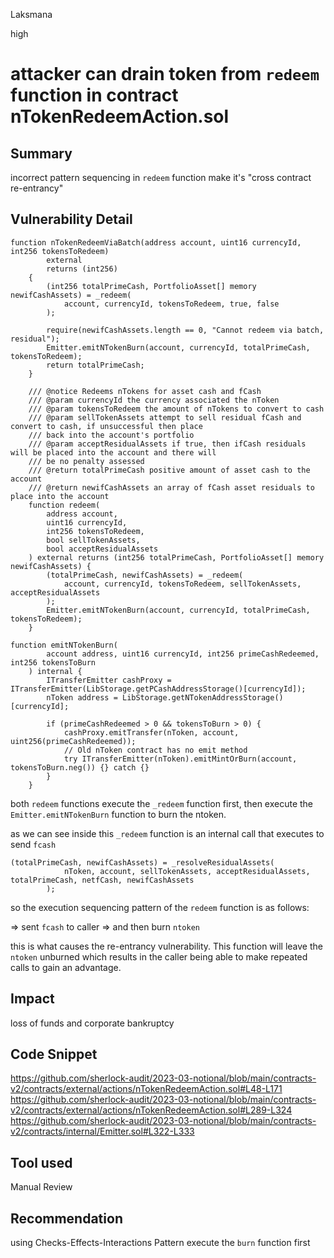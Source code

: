 Laksmana

high

# attacker can drain token from ``redeem`` function in contract nTokenRedeemAction.sol

## Summary
incorrect pattern sequencing in ``redeem`` function make it's "cross contract re-entrancy"

## Vulnerability Detail
```solidity
function nTokenRedeemViaBatch(address account, uint16 currencyId, int256 tokensToRedeem)
        external
        returns (int256)
    {
        (int256 totalPrimeCash, PortfolioAsset[] memory newifCashAssets) = _redeem(
            account, currencyId, tokensToRedeem, true, false
        );

        require(newifCashAssets.length == 0, "Cannot redeem via batch, residual");
        Emitter.emitNTokenBurn(account, currencyId, totalPrimeCash, tokensToRedeem);
        return totalPrimeCash;
    }

    /// @notice Redeems nTokens for asset cash and fCash
    /// @param currencyId the currency associated the nToken
    /// @param tokensToRedeem the amount of nTokens to convert to cash
    /// @param sellTokenAssets attempt to sell residual fCash and convert to cash, if unsuccessful then place
    /// back into the account's portfolio
    /// @param acceptResidualAssets if true, then ifCash residuals will be placed into the account and there will
    /// be no penalty assessed
    /// @return totalPrimeCash positive amount of asset cash to the account
    /// @return newifCashAssets an array of fCash asset residuals to place into the account
    function redeem(
        address account,
        uint16 currencyId,
        int256 tokensToRedeem,
        bool sellTokenAssets,
        bool acceptResidualAssets
    ) external returns (int256 totalPrimeCash, PortfolioAsset[] memory newifCashAssets) {
        (totalPrimeCash, newifCashAssets) = _redeem(
            account, currencyId, tokensToRedeem, sellTokenAssets, acceptResidualAssets
        );
        Emitter.emitNTokenBurn(account, currencyId, totalPrimeCash, tokensToRedeem);
    }
```
```solidity
function emitNTokenBurn(
        account address, uint16 currencyId, int256 primeCashRedeemed, int256 tokensToBurn
    ) internal {
        ITransferEmitter cashProxy = ITransferEmitter(LibStorage.getPCashAddressStorage()[currencyId]);
        nToken address = LibStorage.getNTokenAddressStorage()[currencyId];

        if (primeCashRedeemed > 0 && tokensToBurn > 0) {
            cashProxy.emitTransfer(nToken, account, uint256(primeCashRedeemed));
            // Old nToken contract has no emit method
            try ITransferEmitter(nToken).emitMintOrBurn(account, tokensToBurn.neg()) {} catch {}
        }
    }
```
both ``redeem`` functions execute the ``_redeem`` function first, then execute the ``Emitter.emitNTokenBurn`` function to burn the ntoken.

as we can see inside this ``_redeem`` function is an internal call that executes to send ``fcash``

```solidity
(totalPrimeCash, newifCashAssets) = _resolveResidualAssets(
            nToken, account, sellTokenAssets, acceptResidualAssets, totalPrimeCash, netfCash, newifCashAssets
        );
```
so the execution sequencing pattern of the ``redeem`` function is as follows:

=> sent ``fcash`` to caller => and then burn ``ntoken``

this is what causes the re-entrancy vulnerability.
This function will leave the ``ntoken`` unburned which results in the caller being able to make repeated calls to gain an advantage.

## Impact
loss of funds and corporate bankruptcy 

## Code Snippet
https://github.com/sherlock-audit/2023-03-notional/blob/main/contracts-v2/contracts/external/actions/nTokenRedeemAction.sol#L48-L171
https://github.com/sherlock-audit/2023-03-notional/blob/main/contracts-v2/contracts/external/actions/nTokenRedeemAction.sol#L289-L324
https://github.com/sherlock-audit/2023-03-notional/blob/main/contracts-v2/contracts/internal/Emitter.sol#L322-L333
## Tool used

Manual Review

## Recommendation
using Checks-Effects-Interactions Pattern
execute the ``burn`` function first 